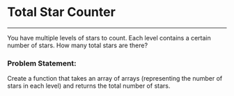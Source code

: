 # Total Star Counter

---

You have multiple levels of stars to count. Each level contains a certain number of stars. How many total stars are there?

### Problem Statement:

Create a function that takes an array of arrays (representing the number of stars in each level) and returns the total number of stars.
